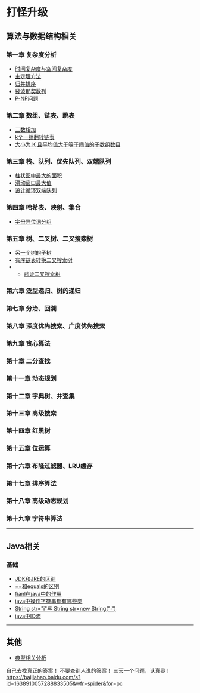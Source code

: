 打怪升级 
=======


## 算法与数据结构相关

### 第一章 复杂度分析


- <a href="/nlp/passage1/note/complexity.md">时间复杂度与空间复杂度</a>
- <a href="/nlp/passage1/note/master_theorem.md">主定理方法</a>
- <a href="/nlp/passage1/note/merge_sort.md">归并排序</a>
- <a href="/nlp/passage1/note/complexity.md">斐波那契数列</a>
- <a href="/nlp/passage1/note/p_np_nphard.md">P-NP问题</a>



### 第二章  数组、链表、跳表

- <a href="/others/leetcode/%E4%B8%89%E6%95%B0%E7%9B%B8%E5%8A%A0.md">三数相加</a> 
- <a href="/others/leetcode/k%E4%B8%AA%E4%B8%80%E7%BB%84%E7%BF%BB%E8%BD%AC%E9%93%BE%E8%A1%A8.md">k个一组翻转链表</a>
- <a href="/others/leetcode/%E5%A4%A7%E5%B0%8F%E4%B8%BA%20K%20%E4%B8%94%E5%B9%B3%E5%9D%87%E5%80%BC%E5%A4%A7%E4%BA%8E%E7%AD%89%E4%BA%8E%E9%98%88%E5%80%BC%E7%9A%84%E5%AD%90%E6%95%B0%E7%BB%84%E6%95%B0%E7%9B%AE.md">大小为 K 且平均值大于等于阈值的子数组数目</a>


### 第三章 栈、队列、优先队列、双端队列

- <a href="/others/leetcode/%E6%9F%B1%E7%8A%B6%E5%9B%BE%E4%B8%AD%E6%9C%80%E5%A4%A7%E7%9A%84%E9%9D%A2%E7%A7%AF.md">柱状图中最大的面积</a>
- <a href="/others/leetcode/%E6%BB%91%E5%8A%A8%E7%AA%97%E5%8F%A3%E6%9C%80%E5%A4%A7%E5%80%BC.md">滑动窗口最大值</a>
- <a href="/others/leetcode/%E8%AE%BE%E8%AE%A1%E5%BE%AA%E7%8E%AF%E5%8F%8C%E7%AB%AF%E9%98%9F%E5%88%97.md">设计循环双端队列</a>


### 第四章 哈希表、映射、集合

- <a href="/others/leetcode/%E5%AD%97%E6%AF%8D%E5%BC%82%E4%BD%8D%E8%AF%8D%E5%88%86%E7%BB%84.md">字母异位词分组</a>

### 第五章 树、二叉树、二叉搜索树

- <a href="/others/leetcode/%E5%8F%A6%E4%B8%80%E4%B8%AA%E6%A0%91%E7%9A%84%E5%AD%90%E6%A0%91.md">另一个树的子树</a>
- <a href="/others/leetcode/%E6%9C%89%E5%BA%8F%E9%93%BE%E8%A1%A8%E8%BD%AC%E6%8D%A2%E4%BA%8C%E5%8F%89%E6%90%9C%E7%B4%A2%E6%A0%91.md">有序链表转换二叉搜索树</a>
- - <a href="/others/leetcode/%E9%AA%8C%E8%AF%81%E4%BA%8C%E5%8F%89%E6%90%9C%E7%B4%A2%E6%A0%91.md">验证二叉搜索树</a>

### 第六章 泛型递归、树的递归


### 第七章 分治、回溯

### 第八章 深度优先搜索、广度优先搜索

### 第九章 贪心算法

### 第十章 二分查找

### 第十一章 动态规划

### 第十二章 字典树、并查集

### 第十三章 高级搜索

### 第十四章 红黑树

### 第十五章 位运算

### 第十六章 布隆过滤器、LRU缓存

### 第十七章 排序算法

### 第十八章 高级动态规划

### 第十九章 字符串算法


--------------------------------

## Java相关

### 基础

- <a href="/java/base/528-61/jdk_jre.md">JDK和JRE的区别</a>
- <a href="/java/base/62-64/equals.md">==和equals的区别</a>
- <a href="/passage1/note/complexity.md">fianl在java中的作用</a>
- <a href="/passage1/note/complexity.md">java中操作字符串都有哪些类</a>
- <a href="/passage1/note/complexity.md">String str="i"与 String str=new String("i")</a>
- <a href="/passage1/note/complexity.md">java中IO流</a>



-----------------------------------

## 其他
- <a href="/others/CCA/Canonical_Correlation_Analysis.md">典型相关分析</a>

自己去找真正的答案！ 不要查别人说的答案！ 三天一个问题，认真奥！
https://baijiahao.baidu.com/s?id=1638910057288833505&wfr=spider&for=pc
